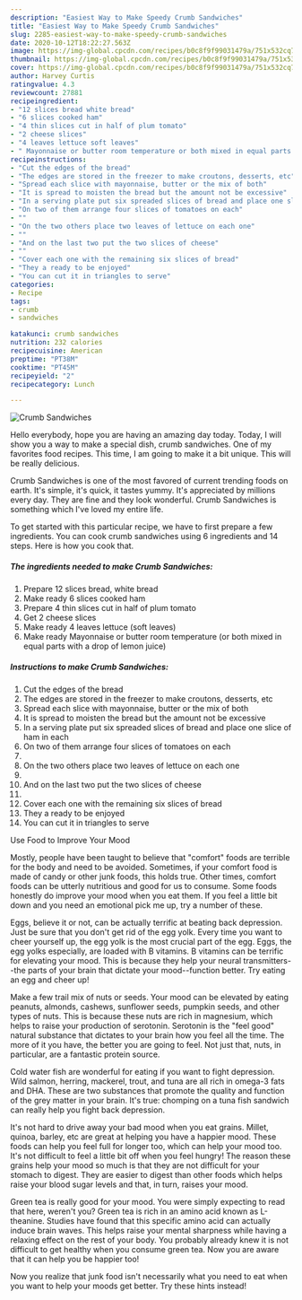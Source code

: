 ```yaml
---
description: "Easiest Way to Make Speedy Crumb Sandwiches"
title: "Easiest Way to Make Speedy Crumb Sandwiches"
slug: 2285-easiest-way-to-make-speedy-crumb-sandwiches
date: 2020-10-12T18:22:27.563Z
image: https://img-global.cpcdn.com/recipes/b0c8f9f99031479a/751x532cq70/crumb-sandwiches-recipe-main-photo.jpg
thumbnail: https://img-global.cpcdn.com/recipes/b0c8f9f99031479a/751x532cq70/crumb-sandwiches-recipe-main-photo.jpg
cover: https://img-global.cpcdn.com/recipes/b0c8f9f99031479a/751x532cq70/crumb-sandwiches-recipe-main-photo.jpg
author: Harvey Curtis
ratingvalue: 4.3
reviewcount: 27881
recipeingredient:
- "12 slices bread white bread"
- "6 slices cooked ham"
- "4 thin slices cut in half of plum tomato"
- "2 cheese slices"
- "4 leaves lettuce soft leaves"
- " Mayonnaise or butter room temperature or both mixed in equal parts with a drop of lemon juice"
recipeinstructions:
- "Cut the edges of the bread"
- "The edges are stored in the freezer to make croutons, desserts, etc"
- "Spread each slice with mayonnaise, butter or the mix of both"
- "It is spread to moisten the bread but the amount not be excessive"
- "In a serving plate put six spreaded slices of bread and place one slice of ham in each"
- "On two of them arrange four slices of tomatoes on each"
- ""
- "On the two others place two leaves of lettuce on each one"
- ""
- "And on the last two put the two slices of cheese"
- ""
- "Cover each one with the remaining six slices of bread"
- "They a ready to be enjoyed"
- "You can cut it in triangles to serve"
categories:
- Recipe
tags:
- crumb
- sandwiches

katakunci: crumb sandwiches 
nutrition: 232 calories
recipecuisine: American
preptime: "PT38M"
cooktime: "PT45M"
recipeyield: "2"
recipecategory: Lunch

---
```



![Crumb Sandwiches](https://img-global.cpcdn.com/recipes/b0c8f9f99031479a/751x532cq70/crumb-sandwiches-recipe-main-photo.jpg)

Hello everybody, hope you are having an amazing day today. Today, I will show you a way to make a special dish, crumb sandwiches. One of my favorites food recipes. This time, I am going to make it a bit unique. This will be really delicious.



Crumb Sandwiches is one of the most favored of current trending foods on earth. It's simple, it's quick, it tastes yummy. It's appreciated by millions every day. They are fine and they look wonderful. Crumb Sandwiches is something which I've loved my entire life.


To get started with this particular recipe, we have to first prepare a few ingredients. You can cook crumb sandwiches using 6 ingredients and 14 steps. Here is how you cook that.

<!--inarticleads1-->

##### The ingredients needed to make Crumb Sandwiches:

1. Prepare 12 slices bread, white bread
1. Make ready 6 slices cooked ham
1. Prepare 4 thin slices cut in half of plum tomato
1. Get 2 cheese slices
1. Make ready 4 leaves lettuce (soft leaves)
1. Make ready  Mayonnaise or butter room temperature (or both mixed in equal parts with a drop of lemon juice)




<!--inarticleads2-->

##### Instructions to make Crumb Sandwiches:

1. Cut the edges of the bread
1. The edges are stored in the freezer to make croutons, desserts, etc
1. Spread each slice with mayonnaise, butter or the mix of both
1. It is spread to moisten the bread but the amount not be excessive
1. In a serving plate put six spreaded slices of bread and place one slice of ham in each
1. On two of them arrange four slices of tomatoes on each
1. 
1. On the two others place two leaves of lettuce on each one
1. 
1. And on the last two put the two slices of cheese
1. 
1. Cover each one with the remaining six slices of bread
1. They a ready to be enjoyed
1. You can cut it in triangles to serve




Use Food to Improve Your Mood


Mostly, people have been taught to believe that "comfort" foods are terrible for the body and need to be avoided. Sometimes, if your comfort food is made of candy or other junk foods, this holds true. Other times, comfort foods can be utterly nutritious and good for us to consume. Some foods honestly do improve your mood when you eat them. If you feel a little bit down and you need an emotional pick me up, try a number of these.

Eggs, believe it or not, can be actually terrific at beating back depression. Just be sure that you don't get rid of the egg yolk. Every time you want to cheer yourself up, the egg yolk is the most crucial part of the egg. Eggs, the egg yolks especially, are loaded with B vitamins. B vitamins can be terrific for elevating your mood. This is because they help your neural transmitters--the parts of your brain that dictate your mood--function better. Try eating an egg and cheer up!

Make a few trail mix of nuts or seeds. Your mood can be elevated by eating peanuts, almonds, cashews, sunflower seeds, pumpkin seeds, and other types of nuts. This is because these nuts are rich in magnesium, which helps to raise your production of serotonin. Serotonin is the "feel good" natural substance that dictates to your brain how you feel all the time. The more of it you have, the better you are going to feel. Not just that, nuts, in particular, are a fantastic protein source.

Cold water fish are wonderful for eating if you want to fight depression. Wild salmon, herring, mackerel, trout, and tuna are all rich in omega-3 fats and DHA. These are two substances that promote the quality and function of the grey matter in your brain. It's true: chomping on a tuna fish sandwich can really help you fight back depression. 

It's not hard to drive away your bad mood when you eat grains. Millet, quinoa, barley, etc are great at helping you have a happier mood. These foods can help you feel full for longer too, which can help your mood too. It's not difficult to feel a little bit off when you feel hungry! The reason these grains help your mood so much is that they are not difficult for your stomach to digest. They are easier to digest than other foods which helps raise your blood sugar levels and that, in turn, raises your mood.

Green tea is really good for your mood. You were simply expecting to read that here, weren't you? Green tea is rich in an amino acid known as L-theanine. Studies have found that this specific amino acid can actually induce brain waves. This helps raise your mental sharpness while having a relaxing effect on the rest of your body. You probably already knew it is not difficult to get healthy when you consume green tea. Now you are aware that it can help you be happier too!

Now you realize that junk food isn't necessarily what you need to eat when you want to help your moods get better. Try  these hints  instead!


